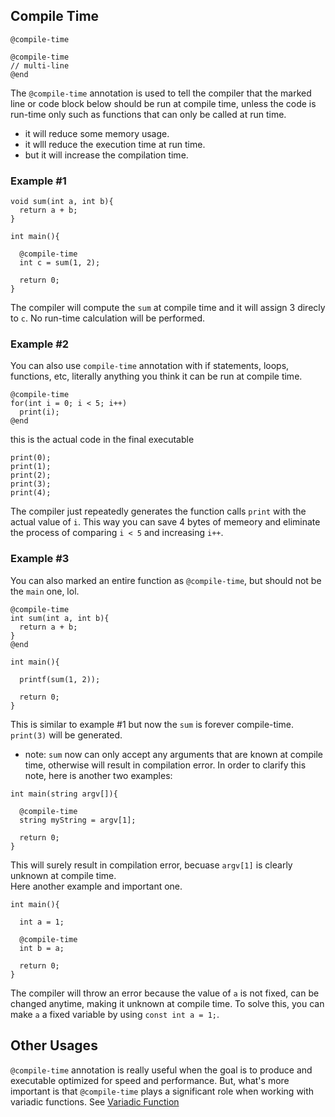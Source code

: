 ## Compile Time
```
@compile-time
```

```
@compile-time
// multi-line
@end
```

The `@compile-time` annotation is used to tell the compiler that the marked line or code block below should be 
run at compile time, unless the code is run-time only such as functions that can only be called at run time.
- it will reduce some memory usage.
- it wlll reduce the execution time at run time.
- but it will increase the compilation time.

### Example #1
```
void sum(int a, int b){
  return a + b;
}

int main(){

  @compile-time
  int c = sum(1, 2);
  
  return 0;
}
```
The compiler will compute the `sum` at compile time and it will assign 3 direcly to `c`. 
No run-time calculation will be performed. 


### Example #2
You can also use `compile-time` annotation with if statements, loops, functions, etc, 
literally anything you think it can be run at compile time.
```
@compile-time
for(int i = 0; i < 5; i++)
  print(i);
@end
```

this is the actual code in the final executable
```
print(0);
print(1);
print(2);
print(3);
print(4);
```
The compiler just repeatedly generates the function calls `print` with the actual value 
of `i`. This way you can save 4 bytes of memeory and eliminate the process of 
comparing `i < 5` and increasing `i++`. 

### Example #3
You can also marked an entire function as `@compile-time`, but should not be the `main` one, lol.

```
@compile-time
int sum(int a, int b){
  return a + b;
}
@end

int main(){

  printf(sum(1, 2));

  return 0;
}
```
This is similar to example #1 but now the `sum` is forever compile-time. `print(3)` will be generated.
- note: `sum` now can only accept any arguments that are known at compile time, otherwise will result 
in compilation error.
In order to clarify this note, here is another two examples:
```
int main(string argv[]){

  @compile-time
  string myString = argv[1];

  return 0;
}
```
This will surely result in compilation error, becuase `argv[1]` is clearly unknown at compile time.  
Here another example and important one.

```
int main(){

  int a = 1;

  @compile-time
  int b = a;

  return 0;
}
```
The compiler will throw an error because the value of `a` is not fixed, can be changed anytime, making it 
unknown at compile time. To solve this, you can make `a` a fixed variable by using `const int a = 1;`.


## Other Usages
`@compile-time` annotation is really useful when the goal is to produce and executable optimized for speed and 
performance. But, what's more important is that `@compile-time` plays a significant role when working with 
variadic functions. See [Variadic Function](VariadicFunction.md)
